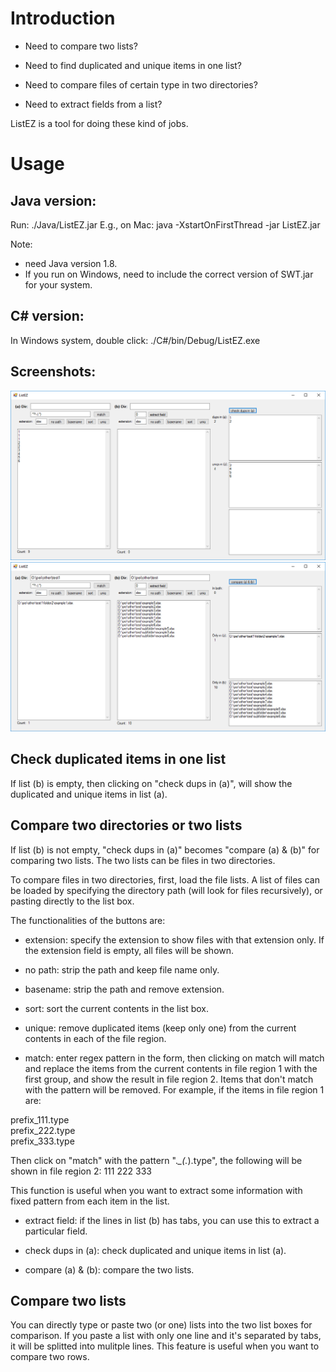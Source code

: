 # Introduction

* Need to compare two lists? 

* Need to find duplicated and unique items in one list? 

* Need to compare files of certain type in two directories? 

* Need to extract fields from a list? 

ListEZ is a tool for doing these kind of jobs. 

# Usage

## Java version:
Run: ./Java/ListEZ.jar
E.g., on Mac: 
java -XstartOnFirstThread -jar ListEZ.jar

Note: 
* need Java version 1.8. 
* If you run on Windows, need to include the correct version of SWT.jar for your system. 

## C# version:
In Windows system, double click: ./C#/bin/Debug/ListEZ.exe

## Screenshots:
![Check duplicated items](./image/checkDups.png)
![Compare two lists](./image/compare.png)

## Check duplicated items in one list

If list (b) is empty, then clicking on "check dups in (a)", will show the duplicated and unique items in list (a). 

## Compare two directories or two lists

If list (b) is not empty, "check dups in (a)" becomes "compare (a) & (b)" for comparing two lists. The two lists can be files in two directories. 

To compare files in two directories, first, load the file lists. A list of files can be loaded by specifying the directory path (will look for files recursively), or pasting directly to the list box. 

The functionalities of the buttons are:

* extension: specify the extension to show files with that extension only. If the extension field is empty, all files will be shown. 
* no path: strip the path and keep file name only.
* basename: strip the path and remove extension. 
* sort: sort the current contents in the list box.
* unique: remove duplicated items (keep only one) from the current contents in each of the file region.

* match: enter regex pattern in the form, then clicking on match will match and replace the items from the current contents in file region 1 with the first group, and show the result in file region 2. Items that don't match with the pattern will be removed. For example, if the items in file region 1 are:

prefix_111.type   
prefix_222.type   
prefix_333.type

Then click on "match" with the pattern ".*_(.*).type", the following will be shown in file region 2:
111
222
333

This function is useful when you want to extract some information with fixed pattern from each item in the list. 

* extract field: if the lines in list (b) has tabs, you can use this to extract a particular field. 

* check dups in (a): check duplicated and unique items in list (a).
* compare (a) & (b): compare the two lists. 


## Compare two lists

You can directly type or paste two (or one) lists into the two list boxes for comparison. If you paste a list with only one line and it's separated by tabs, it will be splitted into mulitple lines. This feature is useful when you want to compare two rows. 







